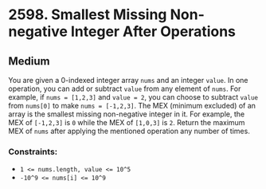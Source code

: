 # 2598. Smallest Missing Non-negative Integer After Operations

## Medium

You are given a 0-indexed integer array `nums` and an integer `value`. In one operation, you can add or subtract `value`
from any element of `nums`. For example, if `nums = [1,2,3]` and `value = 2`, you can choose to subtract `value` from
`nums[0]` to make `nums = [-1,2,3]`. The MEX (minimum excluded) of an array is the smallest missing non-negative integer
in it. For example, the MEX of `[-1,2,3]` is `0` while the MEX of `[1,0,3]` is `2`. Return the maximum MEX of `nums`
after applying the mentioned operation any number of times.

### Constraints:

- `1 <= nums.length, value <= 10^5`
- `-10^9 <= nums[i] <= 10^9`
